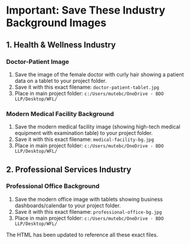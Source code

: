 # Important: Save These Industry Background Images

## 1. Health & Wellness Industry

### Doctor-Patient Image
1. Save the image of the female doctor with curly hair showing a patient data on a tablet to your project folder.
2. Save it with this exact filename: `doctor-patient-tablet.jpg`
3. Place in main project folder: `c:/Users/mutebc/OneDrive - BDO LLP/Desktop/WFL/`

### Modern Medical Facility Background
1. Save the modern medical facility image (showing high-tech medical equipment with examination table) to your project folder.
2. Save it with this exact filename: `medical-facility-bg.jpg`
3. Place in main project folder: `c:/Users/mutebc/OneDrive - BDO LLP/Desktop/WFL/`

## 2. Professional Services Industry

### Professional Office Background
1. Save the modern office image with tablets showing business dashboards/calendar to your project folder.
2. Save it with this exact filename: `professional-office-bg.jpg`
3. Place in main project folder: `c:/Users/mutebc/OneDrive - BDO LLP/Desktop/WFL/`

The HTML has been updated to reference all these exact files.